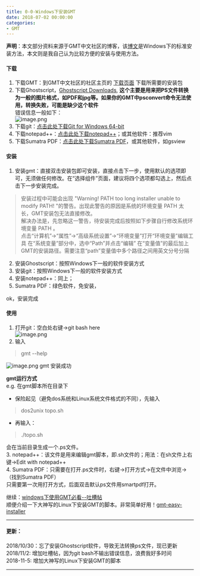 ```yaml
---
title: 0-0-Windows下安装GMT
date: 2018-07-02 00:00:00
categories:
- GMT
---
```

**声明**：本文部分资料来源于GMT中文社区的博客，该[博文](https://docs.gmt-china.org/install/windows/)是Windows下的标准安装方法，本文则是我自己认为比较方便的安装与使用方法。
#### 下载
1. 下载GMT：到GMT中文社区的社区主页的 [下载页面](https://gmt-china.org/download/) 下载所需要的安装包
2. 下载Ghostscript，[Ghostscript Downloads](https://www.ghostscript.com/download/gsdnld.html), **这个主要是用来把PS文件转换为一般的图片格式，如PDF和jpg等。如果你的GMT中psconvert命令无法使用，转换失败，可能是缺少这个软件**  
错误信息一般如下：  
![image.png](https://upload-images.jianshu.io/upload_images/7955445-7d2a44dc7ef26c63.png?imageMogr2/auto-orient/strip%7CimageView2/2/w/440)  
3. 下载git：[点击此处下载Git for Windows 64-bit](https://github.com/git-for-windows/git/releases/download/v2.19.1.windows.1/Git-2.19.1-64-bit.exe)  
4. 下载notepad++：[点击此处下载notepad++](https://notepad-plus-plus.org/download/v7.5.9.html)；或其他软件：推荐vim  
5.  下载Sumatra PDF：[点击此处下载Sumatra PDF](https://www.sumatrapdfreader.org/download-free-pdf-viewer.html)，或其他软件，如gsview  

#### 安装
1. 安装gmt：直接双击安装包即可安装，直接点击下一步，使用默认的选项即可，无须做任何修改。在“选择组件”页面，建议将四个选项都勾选上，然后点击下一步安装完成。  
> 安装过程中可能会出现 "Warning! PATH too long installer unable to modify PATH! "的警告。出现此警告的原因是系统的环境变量 PATH 太长，GMT安装包无法直接修改。  
解决办法是，先忽略这一警告，待安装完成后按照如下步骤自行修改系统环境变量 PATH 。  
点击“计算机”->“属性”->“高级系统设置”->“环境变量”打开“环境变量”编辑工具
在“系统变量”部分中，选中“Path”并点击“编辑”
在“变量值”的最后加上GMT的安装路径。需要注意“path”变量值中多个路径之间用英文分号分隔   

2.  安装Ghostscript：按照Windows下一般的软件安装方式
3. 安装git：按照Windows下一般的软件安装方式
4. 安装notepad++：同上；
5. Sumatra PDF：绿色软件，免安装，

ok，安装完成
#### 使用
1. 打开git：空白处右键->git bash here  
![image.png](https://upload-images.jianshu.io/upload_images/7955445-3d0db17f5efab142.png?imageMogr2/auto-orient/strip%7CimageView2/2/w/440)
2. 输入
> gmt --help

![image.png](https://upload-images.jianshu.io/upload_images/7955445-eaabeb8494385a6e.png?imageMogr2/auto-orient/strip%7CimageView2/2/w/440)
gmt 安装成功

**gmt运行方式**  
e.g. 在gmt脚本所在目录下    
- 保险起见（避免dos系统和Linux系统文件格式的不同），先输入
> dos2unix topo.sh

- 再输入：
> ./topo.sh 

会在当前目录生成一个.ps文件。  
3. notepad++：该文件是用来编辑gmt脚本，即.sh文件的；用法：在sh文件上右键->Edit with notepad++  
4. Sumatra PDF：只需要在打开.ps文件时，右键->打开方式->在文件中浏览->（找到Sumatra PDF）  
只需要第一次用打开方式，后面双击默认ps文件用smartpdf打开。  

继续：[windows下使用GMT必看--吐槽帖](https://www.jianshu.com/p/39f04fa602d9)  
顺便介绍一下大神写的Linux下安装GMT的脚本。非常简单好用！[gmt-easy-installer](https://github.com/gmt-china/gmt-easy-installer)
***
#### 更新：
2018/10/30：忘了安装Ghostscript软件，导致无法转换ps文件，现已更新  
2018/11/2:  增加吐槽帖，因为git bash不输出错误信息，浪费我好多时间  
2018-11-5:  增加大神写的Linux下安装GMT的脚本  

---

